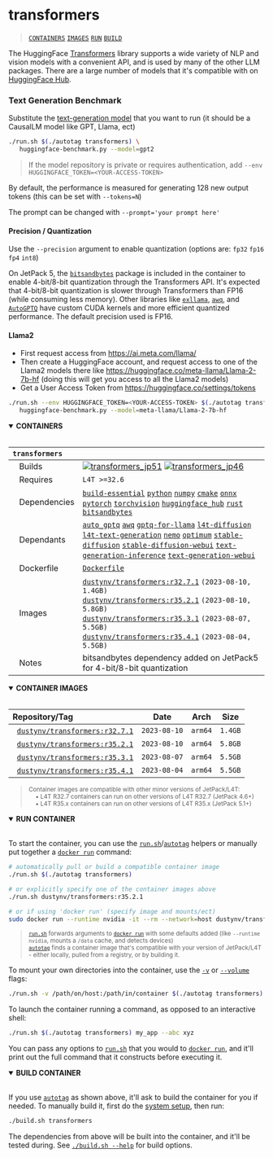 # transformers

> [`CONTAINERS`](#user-content-containers) [`IMAGES`](#user-content-images) [`RUN`](#user-content-run) [`BUILD`](#user-content-build)


The HuggingFace [Transformers](https://huggingface.co/docs/transformers/index) library supports a wide variety of NLP and vision models with a convenient API, and is used by many of the other LLM packages.  There are a large number of models that it's compatible with on [HuggingFace Hub](https://huggingface.co/models).

### Text Generation Benchmark

Substitute the [text-generation model](https://huggingface.co/models?pipeline_tag=text-generation&sort=trending) that you want to run (it should be a CausalLM model like GPT, Llama, ect)

```bash
./run.sh $(./autotag transformers) \
   huggingface-benchmark.py --model=gpt2
```
> If the model repository is private or requires authentication, add `--env HUGGINGFACE_TOKEN=<YOUR-ACCESS-TOKEN>`

By default, the performance is measured for generating 128 new output tokens (this can be set with `--tokens=N`)

The prompt can be changed with `--prompt='your prompt here'`

#### Precision / Quantization

Use the `--precision` argument to enable quantization (options are: `fp32` `fp16` `fp4` `int8`)

On JetPack 5, the [`bitsandbytes`](/packages/llm/bitsandbytes) package is included in the container to enable 4-bit/8-bit quantization through the Transformers API.  It's expected that 4-bit/8-bit quantization is slower through Transformers than FP16 (while consuming less memory).  Other libraries like [`exllama`](/packages/llm/exllama), [`awq`](/packages/llm/awq), and [`AutoGPTQ`](/packages/llm/auto-gptq) have custom CUDA kernels and more efficient quantized performance.  The default precision used is FP16.

#### Llama2

* First request access from https://ai.meta.com/llama/
* Then create a HuggingFace account, and request access to one of the Llama2 models there like https://huggingface.co/meta-llama/Llama-2-7b-hf (doing this will get you access to all the Llama2 models)
* Get a User Access Token from https://huggingface.co/settings/tokens

```bash
./run.sh --env HUGGINGFACE_TOKEN=<YOUR-ACCESS-TOKEN> $(./autotag transformers) \
   huggingface-benchmark.py --model=meta-llama/Llama-2-7b-hf
```

<details open>
<summary><b><a id="containers">CONTAINERS</a></b></summary>
<br>

| **`transformers`** | |
| :-- | :-- |
| &nbsp;&nbsp;&nbsp;Builds | [![`transformers_jp51`](https://img.shields.io/github/actions/workflow/status/dusty-nv/jetson-containers/transformers_jp51.yml?label=transformers:jp51)](https://github.com/dusty-nv/jetson-containers/actions/workflows/transformers_jp51.yml) [![`transformers_jp46`](https://img.shields.io/github/actions/workflow/status/dusty-nv/jetson-containers/transformers_jp46.yml?label=transformers:jp46)](https://github.com/dusty-nv/jetson-containers/actions/workflows/transformers_jp46.yml) |
| &nbsp;&nbsp;&nbsp;Requires | `L4T >=32.6` |
| &nbsp;&nbsp;&nbsp;Dependencies | [`build-essential`](/packages/build-essential) [`python`](/packages/python) [`numpy`](/packages/numpy) [`cmake`](/packages/cmake/cmake_pip) [`onnx`](/packages/onnx) [`pytorch`](/packages/pytorch) [`torchvision`](/packages/pytorch/torchvision) [`huggingface_hub`](/packages/llm/huggingface_hub) [`rust`](/packages/rust) [`bitsandbytes`](/packages/llm/bitsandbytes) |
| &nbsp;&nbsp;&nbsp;Dependants | [`auto_gptq`](/packages/llm/auto_gptq) [`awq`](/packages/llm/awq) [`gptq-for-llama`](/packages/llm/gptq-for-llama) [`l4t-diffusion`](/packages/l4t/l4t-diffusion) [`l4t-text-generation`](/packages/l4t/l4t-text-generation) [`nemo`](/packages/nemo) [`optimum`](/packages/llm/optimum) [`stable-diffusion`](/packages/diffusion/stable-diffusion) [`stable-diffusion-webui`](/packages/diffusion/stable-diffusion-webui) [`text-generation-inference`](/packages/llm/text-generation-inference) [`text-generation-webui`](/packages/llm/text-generation-webui) |
| &nbsp;&nbsp;&nbsp;Dockerfile | [`Dockerfile`](Dockerfile) |
| &nbsp;&nbsp;&nbsp;Images | [`dustynv/transformers:r32.7.1`](https://hub.docker.com/r/dustynv/transformers/tags) `(2023-08-10, 1.4GB)`<br>[`dustynv/transformers:r35.2.1`](https://hub.docker.com/r/dustynv/transformers/tags) `(2023-08-10, 5.8GB)`<br>[`dustynv/transformers:r35.3.1`](https://hub.docker.com/r/dustynv/transformers/tags) `(2023-08-07, 5.5GB)`<br>[`dustynv/transformers:r35.4.1`](https://hub.docker.com/r/dustynv/transformers/tags) `(2023-08-04, 5.5GB)` |
| &nbsp;&nbsp;&nbsp;Notes | bitsandbytes dependency added on JetPack5 for 4-bit/8-bit quantization |

</details>

<details open>
<summary><b><a id="images">CONTAINER IMAGES</a></b></summary>
<br>

| Repository/Tag | Date | Arch | Size |
| :-- | :--: | :--: | :--: |
| &nbsp;&nbsp;[`dustynv/transformers:r32.7.1`](https://hub.docker.com/r/dustynv/transformers/tags) | `2023-08-10` | `arm64` | `1.4GB` |
| &nbsp;&nbsp;[`dustynv/transformers:r35.2.1`](https://hub.docker.com/r/dustynv/transformers/tags) | `2023-08-10` | `arm64` | `5.8GB` |
| &nbsp;&nbsp;[`dustynv/transformers:r35.3.1`](https://hub.docker.com/r/dustynv/transformers/tags) | `2023-08-07` | `arm64` | `5.5GB` |
| &nbsp;&nbsp;[`dustynv/transformers:r35.4.1`](https://hub.docker.com/r/dustynv/transformers/tags) | `2023-08-04` | `arm64` | `5.5GB` |

> <sub>Container images are compatible with other minor versions of JetPack/L4T:</sub><br>
> <sub>&nbsp;&nbsp;&nbsp;&nbsp;• L4T R32.7 containers can run on other versions of L4T R32.7 (JetPack 4.6+)</sub><br>
> <sub>&nbsp;&nbsp;&nbsp;&nbsp;• L4T R35.x containers can run on other versions of L4T R35.x (JetPack 5.1+)</sub><br>
</details>

<details open>
<summary><b><a id="run">RUN CONTAINER</a></b></summary>
<br>

To start the container, you can use the [`run.sh`](/docs/run.md)/[`autotag`](/docs/run.md#autotag) helpers or manually put together a [`docker run`](https://docs.docker.com/engine/reference/commandline/run/) command:
```bash
# automatically pull or build a compatible container image
./run.sh $(./autotag transformers)

# or explicitly specify one of the container images above
./run.sh dustynv/transformers:r35.2.1

# or if using 'docker run' (specify image and mounts/ect)
sudo docker run --runtime nvidia -it --rm --network=host dustynv/transformers:r35.2.1
```
> <sup>[`run.sh`](/docs/run.md) forwards arguments to [`docker run`](https://docs.docker.com/engine/reference/commandline/run/) with some defaults added (like `--runtime nvidia`, mounts a `/data` cache, and detects devices)</sup><br>
> <sup>[`autotag`](/docs/run.md#autotag) finds a container image that's compatible with your version of JetPack/L4T - either locally, pulled from a registry, or by building it.</sup>

To mount your own directories into the container, use the [`-v`](https://docs.docker.com/engine/reference/commandline/run/#volume) or [`--volume`](https://docs.docker.com/engine/reference/commandline/run/#volume) flags:
```bash
./run.sh -v /path/on/host:/path/in/container $(./autotag transformers)
```
To launch the container running a command, as opposed to an interactive shell:
```bash
./run.sh $(./autotag transformers) my_app --abc xyz
```
You can pass any options to [`run.sh`](/docs/run.md) that you would to [`docker run`](https://docs.docker.com/engine/reference/commandline/run/), and it'll print out the full command that it constructs before executing it.
</details>
<details open>
<summary><b><a id="build">BUILD CONTAINER</b></summary>
<br>

If you use [`autotag`](/docs/run.md#autotag) as shown above, it'll ask to build the container for you if needed.  To manually build it, first do the [system setup](/docs/setup.md), then run:
```bash
./build.sh transformers
```
The dependencies from above will be built into the container, and it'll be tested during.  See [`./build.sh --help`](/jetson_containers/build.py) for build options.
</details>
